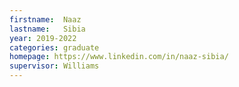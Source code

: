 ```yaml
---
firstname:  Naaz
lastname:   Sibia
year: 2019-2022
categories: graduate
homepage: https://www.linkedin.com/in/naaz-sibia/
supervisor: Williams
---
```

